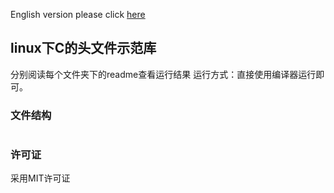 English version please click [here](README_en.md)

## linux下C的头文件示范库
分别阅读每个文件夹下的readme查看运行结果
运行方式：直接使用编译器运行即可。

### 文件结构

```shell

```

### 许可证

采用MIT许可证